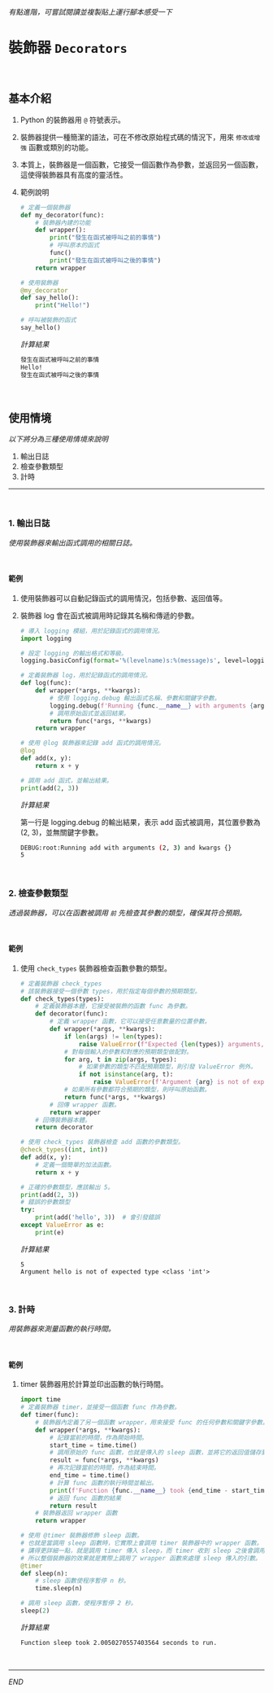 _有點進階，可嘗試閱讀並複製貼上運行腳本感受一下_

# 裝飾器 `Decorators`

<br>

## 基本介紹

1. Python 的裝飾器用 `@` 符號表示。
2. 裝飾器提供一種簡潔的語法，可在不修改原始程式碼的情況下，用來 `修改或增強` 函數或類別的功能。
3. 本質上，裝飾器是一個函數，它接受一個函數作為參數，並返回另一個函數，這使得裝飾器具有高度的靈活性。
4. 範例說明

    ```python
    # 定義一個裝飾器
    def my_decorator(func):
        # 裝飾器內建的功能
        def wrapper():
            print("發生在函式被呼叫之前的事情")
            # 呼叫原本的函式
            func()
            print("發生在函式被呼叫之後的事情")
        return wrapper

    # 使用裝飾器
    @my_decorator
    def say_hello():
        print("Hello!")

    # 呼叫被裝飾的函式
    say_hello()
    ```
    _計算結果_
    ```bash
    發生在函式被呼叫之前的事情
    Hello!
    發生在函式被呼叫之後的事情
    ```

<br>


## 使用情境

_以下將分為三種使用情境來說明_

1. 輸出日誌
2. 檢查參數類型
3. 計時

--- 

<br>

### 1. 輸出日誌

_使用裝飾器來輸出函式調用的相關日誌。_

<br>

#### 範例

1. 使用裝飾器可以自動記錄函式的調用情況，包括參數、返回值等。
2. 裝飾器 log 會在函式被調用時記錄其名稱和傳遞的參數。

    ```python
    # 導入 logging 模組，用於記錄函式的調用情況。
    import logging

    # 設定 logging 的輸出格式和等級。
    logging.basicConfig(format='%(levelname)s:%(message)s', level=logging.DEBUG)

    # 定義裝飾器 log，用於記錄函式的調用情況。
    def log(func):
        def wrapper(*args, **kwargs):
            # 使用 logging.debug 輸出函式名稱、參數和關鍵字參數。
            logging.debug(f'Running {func.__name__} with arguments {args} and kwargs {kwargs}')
            # 調用原始函式並返回結果。
            return func(*args, **kwargs)
        return wrapper

    # 使用 @log 裝飾器來記錄 add 函式的調用情況。
    @log
    def add(x, y):
        return x + y

    # 調用 add 函式，並輸出結果。
    print(add(2, 3))
    ```

    _計算結果_
   
   第一行是 logging.debug 的輸出結果，表示 add 函式被調用，其位置參數為 (2, 3)，並無關鍵字參數。

    ```bash
    DEBUG:root:Running add with arguments (2, 3) and kwargs {}
    5
    ```

<br>

### 2. 檢查參數類型

_透過裝飾器，可以在函數被調用 `前` 先檢查其參數的類型，確保其符合預期。_


<br>

#### 範例

1. 使用 `check_types` 裝飾器檢查函數參數的類型。

    ```python
    # 定義裝飾器 check_types
    # 該裝飾器接受一個參數 types，用於指定每個參數的預期類型。
    def check_types(types):
        # 定義裝飾器本體，它接受被裝飾的函數 func 為參數。
        def decorator(func):
            # 定義 wrapper 函數，它可以接受任意數量的位置參數。
            def wrapper(*args, **kwargs):
                if len(args) != len(types):
                    raise ValueError(f"Expected {len(types)} arguments, got {len(args)} arguments.")
                # 對每個輸入的參數和對應的預期類型做配對。
                for arg, t in zip(args, types):
                    # 如果參數的類型不匹配預期類型，則引發 ValueError 例外。
                    if not isinstance(arg, t):
                        raise ValueError(f'Argument {arg} is not of expected type {t}')
                # 如果所有參數都符合預期的類型，則呼叫原始函數。
                return func(*args, **kwargs)
            # 回傳 wrapper 函數。
            return wrapper
        # 回傳裝飾器本體。
        return decorator

    # 使用 check_types 裝飾器檢查 add 函數的參數類型。
    @check_types((int, int))
    def add(x, y):
        # 定義一個簡單的加法函數。
        return x + y

    # 正確的參數類型，應該輸出 5。
    print(add(2, 3)) 
    # 錯誤的參數類型
    try:
        print(add('hello', 3))  # 會引發錯誤
    except ValueError as e:
        print(e)
    ```

    _計算結果_
    ```
    5
    Argument hello is not of expected type <class 'int'>
    ```



<br>

### 3. 計時

_用裝飾器來測量函數的執行時間。_

<br>


#### 範例

1. timer 裝飾器用於計算並印出函數的執行時間。

    ```python
    import time
    # 定義裝飾器 timer，並接受一個函數 func 作為參數。
    def timer(func):
        # 裝飾器內定義了另一個函數 wrapper，用來接受 func 的任何參數和關鍵字參數。
        def wrapper(*args, **kwargs):
            # 記錄當前的時間，作為開始時間。
            start_time = time.time()
            # 調用原始的 func 函數，也就是傳入的 sleep 函數，並將它的返回值儲存到 result。
            result = func(*args, **kwargs)
            # 再次記錄當前的時間，作為結束時間。
            end_time = time.time()
            # 計算 func 函數的執行時間並輸出。
            print(f'Function {func.__name__} took {end_time - start_time} seconds to run.')
            # 返回 func 函數的結果
            return result
        # 裝飾器返回 wrapper 函數
        return wrapper

    # 使用 @timer 裝飾器修飾 sleep 函數。
    # 也就是當調用 sleep 函數時，它實際上會調用 timer 裝飾器中的 wrapper 函數。
    # 講得更詳細一點，就是調用 timer 傳入 sleep，而 timer 收到 sleep 之後會調用內部函數 wrapper
    # 所以整個裝飾器的效果就是實際上調用了 wrapper 函數來處理 sleep 傳入的引數。
    @timer
    def sleep(n):
        # sleep 函數使程序暫停 n 秒。
        time.sleep(n)

    # 調用 sleep 函數，使程序暫停 2 秒。
    sleep(2)
    ```
    
    _計算結果_
    ```bash
    Function sleep took 2.0050270557403564 seconds to run.
    ```

<br>

---

_END_
